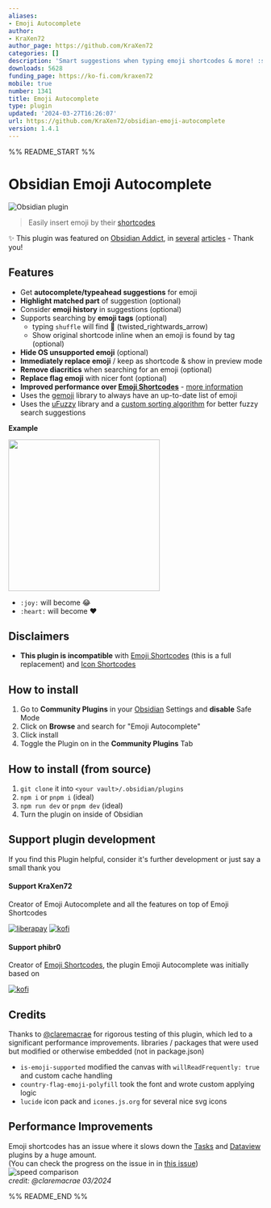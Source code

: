 ```yaml
---
aliases:
- Emoji Autocomplete
author:
- KraXen72
author_page: https://github.com/KraXen72
categories: []
description: 'Smart suggestions when typing emoji shortcodes & more! :star:'
downloads: 5628
funding_page: https://ko-fi.com/kraxen72
mobile: true
number: 1341
title: Emoji Autocomplete
type: plugin
updated: '2024-03-27T16:26:07'
url: https://github.com/KraXen72/obsidian-emoji-autocomplete
version: 1.4.1
---
```


%% README_START %%

# Obsidian Emoji Autocomplete 
![Obsidian plugin](https://img.shields.io/endpoint?url=https%3A%2F%2Fscambier.xyz%2Fobsidian-endpoints%2Femoji-autocomplete.json) 

  
> Easily insert emoji by their [shortcodes](https://emojibase.dev/shortcodes/)  
   
✨ This plugin was featured on [Obsidian Addict](https://obsidianaddict.com/article/emoji-autocomplete/), in [several](https://obsidianaddict.com/article/helpful-plugins/) [articles](https://obsidianaddict.com/article/trending-plugins-20240115/) - Thank you!  
    
## Features
- Get **autocomplete/typeahead suggestions** for emoji
- **Highlight matched part** of suggestion (optional)
- Consider **emoji history** in suggestions (optional)
- Supports searching by **emoji tags** (optional)
  - typing `shuffle` will find 🔀 (twisted_rightwards_arrow)
  - Show original shortcode inline when an emoji is found by tag (optional)
- **Hide OS unsupported emoji** (optional)
- **Immediately replace emoji** / keep as shortcode & show in preview mode
- **Remove diacritics** when searching for an emoji (optional)
- **Replace flag emoji** with nicer font (optional)
- **Improved performance over [Emoji Shortcodes](https://github.com/phibr0/obsidian-emoji-shortcodes)** - [more information](#performance-improvements)
- Uses the [gemoji](https://github.com/wooorm/gemoji) library to always have an up-to-date list of emoji
- Uses the [uFuzzy](https://github.com/leeoniya/uFuzzy) library and a [custom sorting algorithm](https://github.com/KraXen72/obsidian-emoji-autocomplete/blob/master/src/main.ts#L148) for better fuzzy search suggestions

    
**Example**  
  
<p>
    <img height="300" src="https://github.com/KraXen72/obsidian-emoji-autocomplete/assets/21956756/7408384f-2f5e-4edb-8db3-fcfdc685e139">
</p>
  
- `:joy:` will become 😂  
- `:heart:` will become ❤  
  
## Disclaimers
- **This plugin is incompatible** with [Emoji Shortcodes](https://github.com/phibr0/obsidian-emoji-shortcodes) (this is a full replacement) and [Icon Shortcodes](https://github.com/aidenlx/obsidian-icon-shortcodes)

## How to install
1. Go to **Community Plugins** in your [Obsidian](https://www.obsidian.md) Settings and **disable** Safe Mode
2. Click on **Browse** and search for "Emoji Autocomplete"
3. Click install
4. Toggle the Plugin on in the **Community Plugins** Tab
  
## How to install (from source)
1. `git clone` it into `<your vault>/.obsidian/plugins`
2. `npm i` or `pnpm i` (ideal)
3. `npm run dev` or `pnpm dev` (ideal)
4. Turn the plugin on inside of Obsidian

## Support plugin development
If you find this Plugin helpful, consider it's further development or just say a small thank you

#### Support KraXen72
Creator of Emoji Autocomplete and all the features on top of Emoji Shortcodes  
  
[![liberapay](https://liberapay.com/assets/widgets/donate.svg)](https://liberapay.com/KraXen72) [![kofi](https://ko-fi.com/img/githubbutton_sm.svg)](https://ko-fi.com/kraxen72)

#### Support phibr0
Creator of [Emoji Shortcodes](https://github.com/phibr0/obsidian-emoji-shortcodes), the plugin Emoji Autocomplete was initially based on  
  
[![kofi](https://ko-fi.com/img/githubbutton_sm.svg)](https://ko-fi.com/phibr0)

## Credits
Thanks to [@claremacrae](https://github.com/claremacrae) for rigorous testing of this plugin, which led to a significant performance improvements.
libraries / packages that were used but modified or otherwise embedded (not in package.json)
- `is-emoji-supported` modified the canvas with `willReadFrequently: true` and custom cache handling
- `country-flag-emoji-polyfill` took the font and wrote custom applying logic
- `lucide` icon pack and `icones.js.org` for several nice svg icons

## Performance Improvements
Emoji shortcodes has an issue where it slows down the [Tasks](https://github.com/obsidian-tasks-group/obsidian-tasks) and [Dataview](https://github.com/blacksmithgu/obsidian-dataview) plugins by a huge amount.  
(You can check the progress on the issue in in [this issue](https://github.com/phibr0/obsidian-emoji-shortcodes/issues/47))  
![speed comparison](https://raw.githubusercontent.com/KraXen72/obsidian-emoji-autocomplete/HEAD/screenshots/speed_comparison.png)  
*credit: @claremacrae 03/2024*  

%% README_END %%